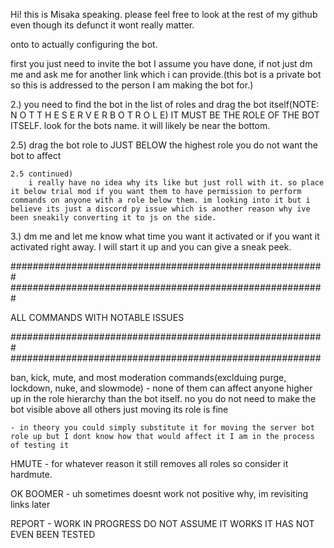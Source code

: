 Hi! this is Misaka speaking. please feel free to look at the rest of my github even though its defunct it wont really matter.

onto to actually configuring the bot.

first you just need to invite the bot I assume you have done, if not just dm me and ask me for another link which i can provide.(this bot is a private bot so this is addressed to the person I am making the bot for.)

2.) you need to find the bot in the list of roles and drag the bot itself(NOTE: N O T T H E S E R V E R B O T R O L E) IT MUST BE THE ROLE OF THE BOT ITSELF. look for the bots name. it will likely be near the bottom.

2.5) drag the bot role to JUST BELOW the highest role you do not want the bot to affect
    
    2.5 continued)
        i really have no idea why its like but just roll with it. so place it below trial mod if you want them to have permission to perform commands on anyone with a role below them. im looking into it but i believe its just a discord py issue which is another reason why ive been sneakily converting it to js on the side.

3.) dm me and let me know what time you want it activated or if you want it activated right away. I will start it up and you can give a sneak peek.


#########################################################
#########################################################

ALL COMMANDS WITH NOTABLE ISSUES

#########################################################
########################################################


ban, kick, mute, and most moderation commands(exclduing purge, lockdown, nuke, and slowmode)
    - none of them can affect anyone higher up in the role hierarchy than the bot itself. no you do not need to make the bot visible above all others just moving its role is fine

    - in theory you could simply substitute it for moving the server bot role up but I dont know how that would affect it I am in the process of testing it

HMUTE
    - for whatever reason it still removes all roles so consider it hardmute.

OK BOOMER
    - uh sometimes doesnt work not positive why, im revisiting links later

REPORT
    - WORK IN PROGRESS DO NOT ASSUME IT WORKS IT HAS NOT EVEN BEEN TESTED